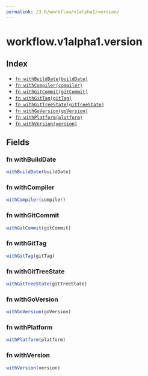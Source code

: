 ```yaml
---
permalink: /3.6/workflow/v1alpha1/version/
---
```


# workflow.v1alpha1.version



## Index

* [`fn withBuildDate(buildDate)`](#fn-withbuilddate)
* [`fn withCompiler(compiler)`](#fn-withcompiler)
* [`fn withGitCommit(gitCommit)`](#fn-withgitcommit)
* [`fn withGitTag(gitTag)`](#fn-withgittag)
* [`fn withGitTreeState(gitTreeState)`](#fn-withgittreestate)
* [`fn withGoVersion(goVersion)`](#fn-withgoversion)
* [`fn withPlatform(platform)`](#fn-withplatform)
* [`fn withVersion(version)`](#fn-withversion)

## Fields

### fn withBuildDate

```ts
withBuildDate(buildDate)
```



### fn withCompiler

```ts
withCompiler(compiler)
```



### fn withGitCommit

```ts
withGitCommit(gitCommit)
```



### fn withGitTag

```ts
withGitTag(gitTag)
```



### fn withGitTreeState

```ts
withGitTreeState(gitTreeState)
```



### fn withGoVersion

```ts
withGoVersion(goVersion)
```



### fn withPlatform

```ts
withPlatform(platform)
```



### fn withVersion

```ts
withVersion(version)
```

